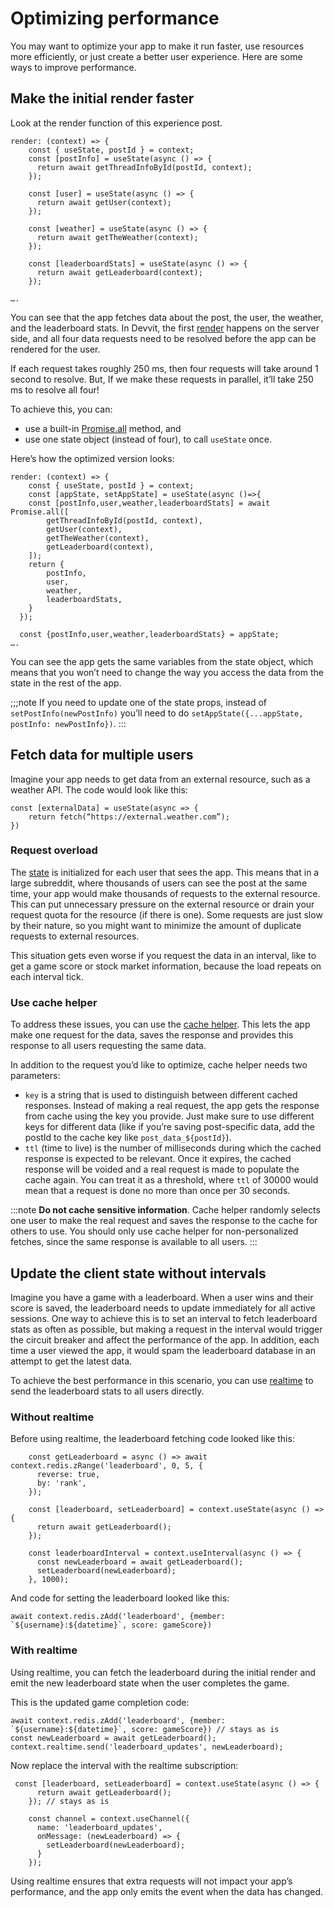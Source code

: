 # Optimizing performance

You may want to optimize your app to make it run faster, use resources more efficiently, or just create a better user experience. Here are some ways to improve performance.

## Make the initial render faster

Look at the render function of this experience post.

```
render: (context) => {
    const { useState, postId } = context;
    const [postInfo] = useState(async () => {
      return await getThreadInfoById(postId, context);
    });

    const [user] = useState(async () => {
      return await getUser(context);
    });

    const [weather] = useState(async () => {
      return await getTheWeather(context);
    });

    const [leaderboardStats] = useState(async () => {
      return await getLeaderboard(context);
    });

….

```

You can see that the app fetches data about the post, the user, the weather, and the leaderboard stats. In Devvit, the first [render](rendering_apps.md) happens on the server side, and all four data requests need to be resolved before the app can be rendered for the user.

If each request takes roughly 250 ms, then four requests will take around 1 second to resolve. But, If we make these requests in parallel, it’ll take 250 ms to resolve all four!

To achieve this, you can:

- use a built-in [Promise.all](https://developer.mozilla.org/en-US/docs/Web/JavaScript/Reference/Global_Objects/Promise/all) method, and
- use one state object (instead of four), to call `useState` once.

Here’s how the optimized version looks:

```
render: (context) => {
    const { useState, postId } = context;
    const [appState, setAppState] = useState(async ()=>{
    const [postInfo,user,weather,leaderboardStats] = await Promise.all([
        getThreadInfoById(postId, context),
        getUser(context),
        getTheWeather(context),
        getLeaderboard(context),
    ]);
    return {
        postInfo,
        user,
        weather,
        leaderboardStats,
    }
  });

  const {postInfo,user,weather,leaderboardStats} = appState;
….
```

You can see the app gets the same variables from the state object, which means that you won’t need to change the way you access the data from the state in the rest of the app.

;;;note
If you need to update one of the state props, instead of
`setPostInfo(newPostInfo)` you’ll need to do `setAppState({...appState, postInfo: newPostInfo})`.
:::

## Fetch data for multiple users

Imagine your app needs to get data from an external resource, such as a weather API. The code would look like this:

```
const [externalData] = useState(async => {
    return fetch(“https://external.weather.com”);
})
```

### Request overload

The [state](rendering_apps.md#state-variables) is initialized for each user that sees the app. This means that in a large subreddit, where thousands of users can see the post at the same time, your app would make thousands of requests to the external resource. This can put unnecessary pressure on the external resource or drain your request quota for the resource (if there is one). Some requests are just slow by their nature, so you might want to minimize the amount of duplicate requests to external resources.

This situation gets even worse if you request the data in an interval, like to get a game score or stock market information, because the load repeats on each interval tick.

### Use cache helper

To address these issues, you can use the [cache helper](./capabilities/cache.md). This lets the app make one request for the data, saves the response and provides this response to all users requesting the same data.

In addition to the request you’d like to optimize, cache helper needs two parameters:

- `key` is a string that is used to distinguish between different cached responses. Instead of making a real request, the app gets the response from cache using the key you provide. Just make sure to use different keys for different data (like if you’re saving post-specific data, add the postId to the cache key like `post_data_${postId}`).
- `ttl` (time to live) is the number of milliseconds during which the cached response is expected to be relevant. Once it expires, the cached response will be voided and a real request is made to populate the cache again. You can treat it as a threshold, where `ttl` of 30000 would mean that a request is done no more than once per 30 seconds.

:::note
**Do not cache sensitive information**. Cache helper randomly selects one user to make the real request and saves the response to the cache for others to use. You should only use cache helper for non-personalized fetches, since the same response is available to all users.
:::

## Update the client state without intervals

Imagine you have a game with a leaderboard. When a user wins and their score is saved, the leaderboard needs to update immediately for all active sessions. One way to achieve this is to set an interval to fetch leaderboard stats as often as possible, but making a request in the interval would trigger the circuit breaker and affect the performance of the app. In addition, each time a user viewed the app, it would spam the leaderboard database in an attempt to get the latest data.

To achieve the best performance in this scenario, you can use [realtime](./capabilities/realtime.md) to send the leaderboard stats to all users directly.

### Without realtime

Before using realtime, the leaderboard fetching code looked like this:

```
    const getLeaderboard = async () => await context.redis.zRange('leaderboard', 0, 5, {
      reverse: true,
      by: 'rank',
    });

    const [leaderboard, setLeaderboard] = context.useState(async () => {
      return await getLeaderboard();
    });

    const leaderboardInterval = context.useInterval(async () => {
      const newLeaderboard = await getLeaderboard();
      setLeaderboard(newLeaderboard);
    }, 1000);
```

And code for setting the leaderboard looked like this:

```
await context.redis.zAdd('leaderboard', {member: `${username}:${datetime}`, score: gameScore})
```

### With realtime

Using realtime, you can fetch the leaderboard during the initial render and emit the new leaderboard state when the user completes the game.

This is the updated game completion code:

```
await context.redis.zAdd('leaderboard', {member: `${username}:${datetime}`, score: gameScore}) // stays as is
const newLeaderboard = await getLeaderboard();
context.realtime.send('leaderboard_updates', newLeaderboard);
```

Now replace the interval with the realtime subscription:

```
 const [leaderboard, setLeaderboard] = context.useState(async () => {
      return await getLeaderboard();
    }); // stays as is

    const channel = context.useChannel({
      name: 'leaderboard_updates',
      onMessage: (newLeaderboard) => {
        setLeaderboard(newLeaderboard);
      }
    });
```

Using realtime ensures that extra requests will not impact your app’s performance, and the app only emits the event when the data has changed.
